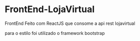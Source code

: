 # FrontEnd-LojaVirtual
FrontEnd Feito com ReactJS que consome a api rest lojavirtual

para o estilo foi utilizado o framework bootstrap
